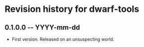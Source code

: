 # Revision history for dwarf-tools

## 0.1.0.0  -- YYYY-mm-dd

* First version. Released on an unsuspecting world.
